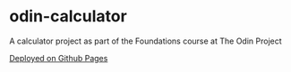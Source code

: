 # odin-calculator

A calculator project as part of the Foundations course at The Odin Project

[Deployed on Github Pages](https://mmcav.github.io/odin-calculator/)
